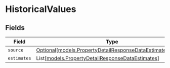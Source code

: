 # HistoricalValues


## Fields

| Field                                                                                                                | Type                                                                                                                 | Required                                                                                                             | Description                                                                                                          |
| -------------------------------------------------------------------------------------------------------------------- | -------------------------------------------------------------------------------------------------------------------- | -------------------------------------------------------------------------------------------------------------------- | -------------------------------------------------------------------------------------------------------------------- |
| `source`                                                                                                             | [Optional[models.PropertyDetailResponseDataEstimatesSource]](../models/propertydetailresponsedataestimatessource.md) | :heavy_minus_sign:                                                                                                   | N/A                                                                                                                  |
| `estimates`                                                                                                          | List[[models.PropertyDetailResponseDataEstimates](../models/propertydetailresponsedataestimates.md)]                 | :heavy_minus_sign:                                                                                                   | N/A                                                                                                                  |